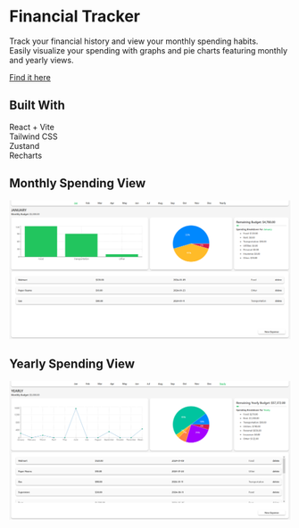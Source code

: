 # Financial Tracker
Track your financial history and view your monthly spending habits.\
Easily visualize your spending with graphs and pie charts featuring monthly and yearly views.

[Find it here](https://spendingtracker.pages.dev/)

## Built With
React + Vite \
Tailwind CSS \
Zustand \
Recharts

## Monthly Spending View
![Screencap 1](https://github.com/vChrisL/Finance-Tracker/blob/master/src/screenshots/sc1.PNG?raw=true)

## Yearly Spending View
![Screencap 2](https://github.com/vChrisL/Finance-Tracker/blob/master/src/screenshots/sc2.PNG?raw=true)